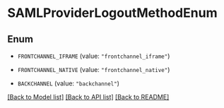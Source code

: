 # SAMLProviderLogoutMethodEnum

## Enum


* `FRONTCHANNEL_IFRAME` (value: `"frontchannel_iframe"`)

* `FRONTCHANNEL_NATIVE` (value: `"frontchannel_native"`)

* `BACKCHANNEL` (value: `"backchannel"`)


[[Back to Model list]](../README.md#documentation-for-models) [[Back to API list]](../README.md#documentation-for-api-endpoints) [[Back to README]](../README.md)


